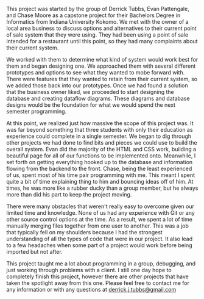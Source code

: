 This project was started by the group of Derrick Tubbs, Evan Pattengale, and Chase Moore as a capstone project for their Bachelors Degree in Informatics from Indiana University Kokomo. We met with the owner of a local area business to discuss options and alternatives to their current point of sale system that they were using. They had been using a point of sale intended for a restaurant until this point, so they had many complaints about their current system.

We worked with them to determine what kind of system would work best for them and began designing one. We approached them with several different prototypes and options to see what they wanted to mobe forward with. There were features that they wanted to retain from their current system, so we added those back into our prototypes. Once we had found a solution that the business owner liked, we proceeded to start designing the database and creating dataflow diagrams. These diagrams and database designs would be the foundation for what we would spend the next semester programming.

At this point, we realized just how massive the scope of this project was. It was far beyond something that three students with only their education as experience could complete in a single semester. We began to dig through other projects we had done to find bits and pieces we could use to build the overall system. Evan did the majority of the HTML and CSS work, building a beautiful page for all of our functions to be implemented onto. Meanwhile, I set forth on getting everything hooked up to the database and information flowing from the backend to the front. Chase, being the least experienced of us, spent most of his time pair programming with me. This meant I spent quite a bit of time explaining thing to him and bouncing ideas off of him. At times, he was more like a rubber ducky than a group member, but he always more than did his part to keep the project moving.

There were many obstacles that weren't really easy to overcome given our limited time and knowledge. None of us had any experience with Git or any other source control options at the time. As a result, we spent a lot of time manually merging files together from one user to another. This was a job that typically fell on my shoulders because I had the strongest understanding of all the types of code that were in our project. It also lead to a few headaches when some part of a project would work before being imported but not after.

This project taught me a lot about programming in a group, debugging, and just working through problems with a client. I still one day hope to completely finish this project, however there are other projects that have taken the spotlight away from this one. Please feel free to contact me for any information or with any questions at derrick.j.tubbs@gmail.com
